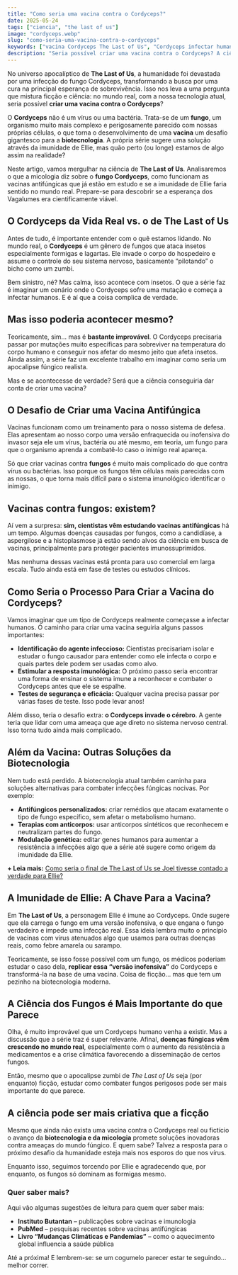 ```yaml
---
title: "Como seria uma vacina contra o Cordyceps?"
date: 2025-05-24
tags: ["ciencia", "the last of us"]
image: "cordyceps.webp"
slug: "como-seria-uma-vacina-contra-o-cordyceps"
keywords: ["vacina Cordyceps The Last of Us", "Cordyceps infectar humanos", "imunidade da Ellie"]
description: "Seria possível criar uma vacina contra o Cordyceps? A ciência de The Last of Us explica os desafios de combater o fungo!"
---
```


No universo apocalíptico de **The Last of Us**, a humanidade foi devastada por uma infecção do fungo Cordyceps, transformando a busca por uma cura na principal esperança de sobrevivência. Isso nos leva a uma pergunta que mistura ficção e ciência: no mundo real, com a nossa tecnologia atual, seria possível **criar uma vacina contra o Cordyceps**?

O **Cordyceps** não é um vírus ou uma bactéria. Trata-se de um **fungo**, um organismo muito mais complexo e perigosamente parecido com nossas próprias células, o que torna o desenvolvimento de uma **vacina** um desafio gigantesco para a **biotecnologia**. A própria série sugere uma solução através da imunidade de Ellie, mas quão perto (ou longe) estamos de algo assim na realidade?

Neste artigo, vamos mergulhar na ciência de **The Last of Us**. Analisaremos o que a micologia diz sobre o **fungo Cordyceps**, como funcionam as vacinas antifúngicas que já estão em estudo e se a imunidade de Ellie faria sentido no mundo real. Prepare-se para descobrir se a esperança dos Vagalumes era cientificamente viável.

## O Cordyceps da Vida Real vs. o de The Last of Us

Antes de tudo, é importante entender com o quê estamos lidando. No mundo real, o **Cordyceps** é um gênero de fungos que ataca insetos especialmente formigas e lagartas. Ele invade o corpo do hospedeiro e assume o controle do seu sistema nervoso, basicamente “pilotando” o bicho como um zumbi.

Bem sinistro, né? Mas calma, isso acontece com insetos. O que a série faz é imaginar um cenário onde o Cordyceps sofre uma mutação e começa a infectar humanos. E é aí que a coisa complica de verdade.

## Mas isso poderia acontecer mesmo?

Teoricamente, sim… mas é **bastante improvável**. O Cordyceps precisaria passar por mutações muito específicas para sobreviver na temperatura do corpo humano e conseguir nos afetar do mesmo jeito que afeta insetos. Ainda assim, a série faz um excelente trabalho em imaginar como seria um apocalipse fúngico realista.

Mas e se acontecesse de verdade? Será que a ciência conseguiria dar conta de criar uma vacina?

## O Desafio de Criar uma Vacina Antifúngica

Vacinas funcionam como um treinamento para o nosso sistema de defesa. Elas apresentam ao nosso corpo uma versão enfraquecida ou inofensiva do invasor seja ele um vírus, bactéria ou até mesmo, em teoria, um fungo para que o organismo aprenda a combatê-lo caso o inimigo real apareça.

Só que criar vacinas contra **fungos** é muito mais complicado do que contra vírus ou bactérias. Isso porque os fungos têm células mais parecidas com as nossas, o que torna mais difícil para o sistema imunológico identificar o inimigo.

## Vacinas contra fungos: existem?

Aí vem a surpresa: **sim, cientistas vêm estudando vacinas antifúngicas** há um tempo. Algumas doenças causadas por fungos, como a candidíase, a aspergilose e a histoplasmose já estão sendo alvos da ciência em busca de vacinas, principalmente para proteger pacientes imunossuprimidos.

Mas nenhuma dessas vacinas está pronta para uso comercial em larga escala. Tudo ainda está em fase de testes ou estudos clínicos.

## Como Seria o Processo Para Criar a Vacina do Cordyceps?

Vamos imaginar que um tipo de Cordyceps realmente começasse a infectar humanos. O caminho para criar uma vacina seguiria alguns passos importantes:

*   **Identificação do agente infeccioso:** Cientistas precisariam isolar e estudar o fungo causador para entender como ele infecta o corpo e quais partes dele podem ser usadas como alvo.
*   **Estimular a resposta imunológica:** O próximo passo seria encontrar uma forma de ensinar o sistema imune a reconhecer e combater o Cordyceps antes que ele se espalhe.
*   **Testes de segurança e eficácia:** Qualquer vacina precisa passar por várias fases de teste. Isso pode levar anos!

Além disso, teria o desafio extra: **o Cordyceps invade o cérebro**. A gente teria que lidar com uma ameaça que age direto no sistema nervoso central. Isso torna tudo ainda mais complicado.

## Além da Vacina: Outras Soluções da Biotecnologia

Nem tudo está perdido. A biotecnologia atual também caminha para soluções alternativas para combater infecções fúngicas nocivas. Por exemplo:

*   **Antifúngicos personalizados:** criar remédios que atacam exatamente o tipo de fungo específico, sem afetar o metabolismo humano.
*   **Terapias com anticorpos:** usar anticorpos sintéticos que reconhecem e neutralizam partes do fungo.
*   **Modulação genética:** editar genes humanos para aumentar a resistência a infecções algo que a série até sugere como origem da imunidade da Ellie.

**+ Leia mais:** [Como seria o final de The Last of Us se Joel tivesse contado a verdade para Ellie?](/como-seria-o-final-de-the-last-of-us-se-joel-tivesse-contado-a-verdade-para-ellie/)

## A Imunidade de Ellie: A Chave Para a Vacina?

Em **The Last of Us**, a personagem Ellie é imune ao Cordyceps. Onde sugere que ela carrega o fungo em uma versão inofensiva, o que engana o fungo verdadeiro e impede uma infecção real. Essa ideia lembra muito o princípio de vacinas com vírus atenuados algo que usamos para outras doenças reais, como febre amarela ou sarampo.

Teoricamente, se isso fosse possível com um fungo, os médicos poderiam estudar o caso dela, **replicar essa “versão inofensiva”** do Cordyceps e transformá-la na base de uma vacina. Coisa de ficção… mas que tem um pezinho na biotecnologia moderna.

## A Ciência dos Fungos é Mais Importante do que Parece

Olha, é muito improvável que um Cordyceps humano venha a existir. Mas a discussão que a série traz é super relevante. Afinal, **doenças fúngicas vêm crescendo no mundo real**, especialmente com o aumento da resistência a medicamentos e a crise climática favorecendo a disseminação de certos fungos.

Então, mesmo que o apocalipse zumbi de _The Last of Us_ seja (por enquanto) ficção, estudar como combater fungos perigosos pode ser mais importante do que parece.

## A ciência pode ser mais criativa que a ficção

Mesmo que ainda não exista uma vacina contra o Cordyceps real ou fictício o avanço da **biotecnologia e da micologia** promete soluções inovadoras contra ameaças do mundo fúngico. E quem sabe? Talvez a resposta para o próximo desafio da humanidade esteja mais nos esporos do que nos vírus.

Enquanto isso, seguimos torcendo por Ellie e agradecendo que, por enquanto, os fungos só dominam as formigas mesmo.

### Quer saber mais?

Aqui vão algumas sugestões de leitura para quem quer saber mais:

*   **Instituto Butantan** – publicações sobre vacinas e imunologia
*   **PubMed** – pesquisas recentes sobre vacinas antifúngicas
*   **Livro “Mudanças Climáticas e Pandemias”** – como o aquecimento global influencia a saúde pública

Até a próxima! E lembrem-se: se um cogumelo parecer estar te seguindo… melhor correr.